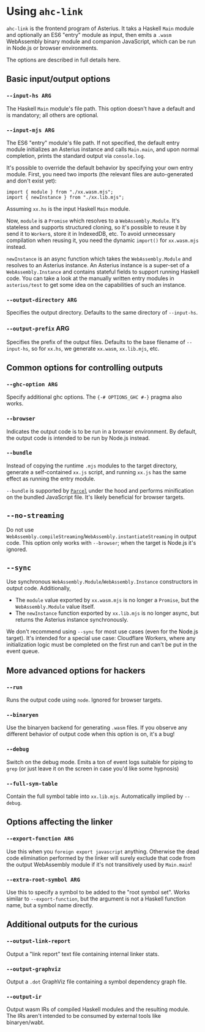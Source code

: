 # Using `ahc-link`

`ahc-link` is the frontend program of Asterius. It taks a Haskell `Main` module and optionally an ES6 "entry" module as input, then emits a `.wasm` WebAssembly binary module and companion JavaScript, which can be run in Node.js or browser environments.

The options are described in full details here.

## Basic input/output options

### `--input-hs ARG`

The Haskell `Main` module's file path. This option doesn't have a default and is mandatory; all others are optional.

### `--input-mjs ARG`

The ES6 "entry" module's file path. If not specified, the default entry module initializes an Asterius instance and calls `Main.main`, and upon normal completion, prints the standard output via `console.log`.

It's possible to override the default behavior by specifying your own entry module. First, you need two imports (the relevant files are auto-generated and don't exist yet):

```
import { module } from "./xx.wasm.mjs";
import { newInstance } from "./xx.lib.mjs";
```

Assuming `xx.hs` is the input Haskell `Main` module.

Now, `module` is a `Promise` which resolves to a `WebAssembly.Module`. It's stateless and supports structured cloning, so it's possible to reuse it by send it to `Worker`s, store it in IndexedDB, etc. To avoid unnecessary compilation when reusing it, you need the dynamic `import()` for `xx.wasm.mjs` instead.

`newInstance` is an async function which takes the `WebAssembly.Module` and resolves to an Asterius instance. An Asterius instance is a super-set of a `WebAssembly.Instance` and contains stateful fields to support running Haskell code. You can take a look at the manually written entry modules in `asterius/test` to get some idea on the capabilities of such an instance.

### `--output-directory ARG`

Specifies the output directory. Defaults to the same directory of `--input-hs`.

### `--output-prefix` ARG

Specifies the prefix of the output files. Defaults to the base filename of `--input-hs`, so for `xx.hs`, we generate `xx.wasm`, `xx.lib.mjs`, etc.

## Common options for controlling outputs

### `--ghc-option ARG`

Specify additional ghc options. The `{-# OPTIONS_GHC #-}` pragma also works.

### `--browser`

Indicates the output code is to be run in a browser environment. By default, the output code is intended to be run by Node.js instead.

### `--bundle`

Instead of copying the runtime `.mjs` modules to the target directory, generate a self-contained `xx.js` script, and running `xx.js` has the same effect as running the entry module.

`--bundle` is supported by [`Parcel`](https://parceljs.org/) under the hood and performs minification on the bundled JavaScript file. It's likely beneficial for browser targets.

## `--no-streaming`

Do not use `WebAssembly.compileStreaming`/`WebAssembly.instantiateStreaming` in output code. This option only works with `--browser`; when the target is Node.js it's ignored.

## `--sync`

Use synchronous `WebAssembly.Module`/`WebAssembly.Instance` constructors in output code. Additionally,

* The `module` value exported by `xx.wasm.mjs` is no longer a `Promise`, but the `WebAssembly.Module` value itself.
* The `newInstance` function exported by `xx.lib.mjs` is no longer async, but returns the Asterius instance synchronously.

We don't recommend using `--sync` for most use cases (even for the Node.js target). It's intended for a special use case: Cloudflare Workers, where any initialization logic must be completed on the first run and can't be put in the event queue.

## More advanced options for hackers

### `--run`

Runs the output code using `node`. Ignored for browser targets.

### `--binaryen`

Use the binaryen backend for generating `.wasm` files. If you observe any different behavior of output code when this option is on, it's a bug!

### `--debug`

Switch on the debug mode. Emits a ton of event logs suitable for piping to `grep` (or just leave it on the screen in case you'd like some hypnosis)

### `--full-sym-table`

Contain the full symbol table into `xx.lib.mjs`. Automatically implied by `--debug`.

## Options affecting the linker

### `--export-function ARG`

Use this when you `foreign export javascript` anything. Otherwise the dead code elimination performed by the linker will surely exclude that code from the output WebAssembly module if it's not transitively used by `Main.main`!

### `--extra-root-symbol ARG`

Use this to specify a symbol to be added to the "root symbol set". Works similar to `--export-function`, but the argument is not a Haskell function name, but a symbol name directly.

## Additional outputs for the curious

### `--output-link-report`

Output a "link report" text file containing internal linker stats.

### `--output-graphviz`

Output a `.dot` GraphViz file containing a symbol dependency graph file.

### `--output-ir`

Output wasm IRs of compiled Haskell modules and the resulting module. The IRs aren't intended to be consumed by external tools like binaryen/wabt.
